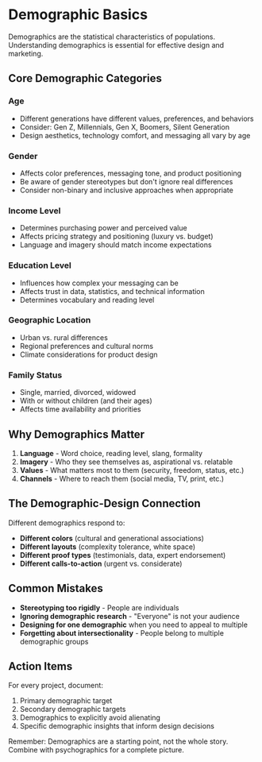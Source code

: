 # Demographic Basics

Demographics are the statistical characteristics of populations. Understanding demographics is essential for effective design and marketing.

## Core Demographic Categories

### Age
- Different generations have different values, preferences, and behaviors
- Consider: Gen Z, Millennials, Gen X, Boomers, Silent Generation
- Design aesthetics, technology comfort, and messaging all vary by age

### Gender
- Affects color preferences, messaging tone, and product positioning
- Be aware of gender stereotypes but don't ignore real differences
- Consider non-binary and inclusive approaches when appropriate

### Income Level
- Determines purchasing power and perceived value
- Affects pricing strategy and positioning (luxury vs. budget)
- Language and imagery should match income expectations

### Education Level
- Influences how complex your messaging can be
- Affects trust in data, statistics, and technical information
- Determines vocabulary and reading level

### Geographic Location
- Urban vs. rural differences
- Regional preferences and cultural norms
- Climate considerations for product design

### Family Status
- Single, married, divorced, widowed
- With or without children (and their ages)
- Affects time availability and priorities

## Why Demographics Matter

1. **Language** - Word choice, reading level, slang, formality
2. **Imagery** - Who they see themselves as, aspirational vs. relatable
3. **Values** - What matters most to them (security, freedom, status, etc.)
4. **Channels** - Where to reach them (social media, TV, print, etc.)

## The Demographic-Design Connection

Different demographics respond to:

- **Different colors** (cultural and generational associations)
- **Different layouts** (complexity tolerance, white space)
- **Different proof types** (testimonials, data, expert endorsement)
- **Different calls-to-action** (urgent vs. considerate)

## Common Mistakes

- **Stereotyping too rigidly** - People are individuals
- **Ignoring demographic research** - "Everyone" is not your audience
- **Designing for one demographic** when you need to appeal to multiple
- **Forgetting about intersectionality** - People belong to multiple demographic groups

## Action Items

For every project, document:

1. Primary demographic target
2. Secondary demographic targets
3. Demographics to explicitly avoid alienating
4. Specific demographic insights that inform design decisions

Remember: Demographics are a starting point, not the whole story. Combine with psychographics for a complete picture.
